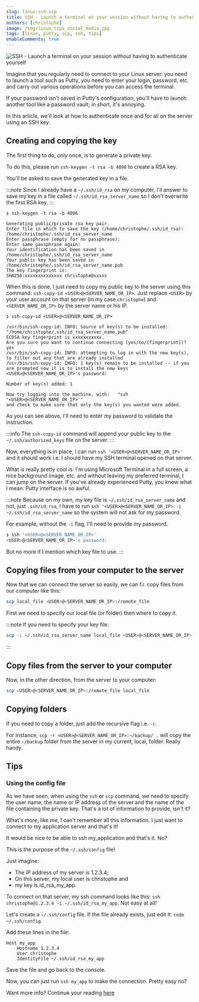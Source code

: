 ```yaml
---
slug: linux-ssh-scp
title: SSH - Launch a terminal on your session without having to authenticate yourself
authors: [christophe]
image: /img/linux_tips_social_media.jpg
tags: [linux, putty, scp, ssh, tips]
enableComments: true
---
```

![SSH - Launch a terminal on your session without having to authenticate yourself](/img/linux_tips_banner.jpg)

<!-- cspell:ignore randomart -->

Imagine that you regularly need to connect to your Linux server: you need to launch a tool such as Putty, you need to enter your login, password, etc. and carry out various operations before you can access the terminal.

If your password isn't saved in Putty's configuration, you'll have to launch another tool like a password vault; in short, it's annoying.

In this article, we'll look at how to authenticate once and for all on the server using an SSH key.

<!-- truncate -->

## Creating and copying the key

The first thing to do, only once, is to generate a private key.

To do this, please run `ssh-keygen -t rsa -b 4096` to create a RSA key.

You'll be asked to save the generated key in a file.

:::note
Since I already have a `~/.ssh/id_rsa` on my computer, I'll answer to save my key in a file called `~/.ssh/id_rsa_server_name` so I don't overwrite the first RSA key.
:::

```text
❯ ssh-keygen -t rsa -b 4096

Generating public/private rsa key pair.
Enter file in which to save the key (/home/christophe/.ssh/id_rsa): /home/christophe/.ssh/id_rsa_server_name
Enter passphrase (empty for no passphrase):
Enter same passphrase again:
Your identification has been saved in /home/christophe/.ssh/id_rsa_server_name
Your public key has been saved in /home/christophe/.ssh/id_rsa_server_name.pub
The key fingerprint is:
SHA256:xxxxxxxxxxxxxx christophe@xxxxx
```

When this is done, I just need to copy my public key to the server using this command: `ssh-copy-id <USER>@<SERVER_NAME_OR_IP>`. Just replace `<USER>` by your user account on that server (in my case `christophe`) and `<SERVER_NAME_OR_IP>` by the server name or his IP.

```text
❯ ssh-copy-id <USER>@<SERVER_NAME_OR_IP>

/usr/bin/ssh-copy-id: INFO: Source of key(s) to be installed: "/home/christophe/.ssh/id_rsa_server_name.pub"
ECDSA key fingerprint is xxxxxxxxxxx.
Are you sure you want to continue connecting (yes/no/[fingerprint])? yes
/usr/bin/ssh-copy-id: INFO: attempting to log in with the new key(s), to filter out any that are already installed
/usr/bin/ssh-copy-id: INFO: 1 key(s) remain to be installed -- if you are prompted now it is to install the new keys
<USER>@<SERVER_NAME_OR_IP>'s password:

Number of key(s) added: 1

Now try logging into the machine, with:   "ssh '<USER>@<SERVER_NAME_OR_IP>'"
and check to make sure that only the key(s) you wanted were added.
```

As you can see above, I'll need to enter my password to validate the instruction.

:::info
The `ssh-copy-id` command will append your public key to the `~/.ssh/authorized_keys` file on the server.
:::

Now, everything is in place, I can run `ssh '<USER>@<SERVER_NAME_OR_IP>'` and it should work i.e. I should have my SSH terminal opened on that server.

What is really pretty cool is: I'm using Microsoft Terminal in a full screen, a nice background image, etc. and without leaving my preferred terminal, I can jump on the server. If you've already experienced Putty, you know what I mean: Putty interface is so awful.

:::note
Because on my own, my key file is `~/.ssh/id_rsa_server_name` and not, just `.ssh/id_rsa`, I have to run `ssh '<USER>@<SERVER_NAME_OR_IP> -i ~/.ssh/id_rsa_server_name` so the system will not ask for my password.

For example, without the `-i` flag, I'll need to provide my password.

```bash
❯ ssh '<USER>@<SERVER_NAME_OR_IP>'
<USER>@<SERVER_NAME_OR_IP>'s password:
```

But no more if I mention which key file to use.
:::

## Copying files from your computer to the server

Now that we can connect the server so easily, we can f.i. copy files from our computer like this:

```bash
scp local_file <USER>@<SERVER_NAME_OR_IP>:/remote_file
```

First we need to specify our local file (or folder) then where to copy it.

:::note
If you need to specify your key file:

```bash
scp -i ~/.ssh/id_rsa_server_name local_file <USER>@<SERVER_NAME_OR_IP>:/remote_file
```
:::

## Copy files from the server to your computer

Now, in the other direction, from the server to your computer:

```bash
scp <USER>@<SERVER_NAME_OR_IP>:/remote_file local_file
```

## Copying folders

If you need to copy a folder, just add the recursive flag i.e. `-r`.

For instance, `scp -r <USER>@<SERVER_NAME_OR_IP>:~/backup/ .` will copy the entire `~/backup` folder from the server in my current, local, folder. Really handy.

## Tips

### Using the config file

As we have seen, when using the `ssh` or `scp` command, we need to specify the user name, the name or IP address of the server and the name of the file containing the private key. That's a lot of information to provide, isn't it?

What's more, like me, I can't remember all this information. I just want to connect to my application server and that's it!

It would be nice to be able to ssh my_application and that's it. No?

This is the purpose of the `~/.ssh/config` file!

Just imagine:

* The IP address of my server is 1.2.3.4;
* On this server, my local user is christophe and
* my key is id_rsa_my_app.

To connect on that server, my ssh command looks like this: `ssh christophe@1.2.3.4 -i ~/.ssh/id_rsa_my_app`. Not easy at all!

Let's create a `~/.ssh/config` file. If the file already exists, just edit it: `code  ~/.ssh/config`.

Add these lines in the file:

```text
Host my_app
    Hostname 1.2.3.4
    User christophe
    IdentityFile ~/.ssh/id_rsa_my_app
```

Save the file and go back to the console.

Now, you can just run `ssh my_app` to make the connection. Pretty easy no?

Want more info? Continue your reading [here](https://linuxize.com/post/using-the-ssh-config-file/)
